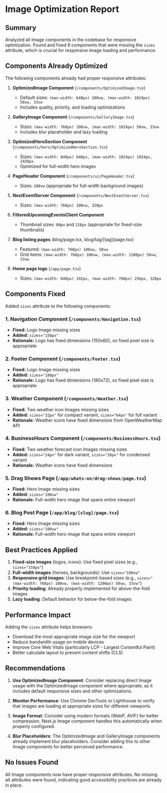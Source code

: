# Image Optimization Report

## Summary

Analyzed all Image components in the codebase for responsive optimization. Found and fixed 6 components that were missing the `sizes` attribute, which is crucial for responsive image loading and performance.

## Components Already Optimized

The following components already had proper responsive attributes:

1. **OptimizedImage Component** (`/components/OptimizedImage.tsx`)
   - Default sizes: `(max-width: 640px) 100vw, (max-width: 1024px) 50vw, 33vw`
   - Includes quality, priority, and loading optimizations

2. **GalleryImage Component** (`/components/GalleryImage.tsx`)
   - Sizes: `(max-width: 768px) 100vw, (max-width: 1024px) 50vw, 33vw`
   - Includes blur placeholder and lazy loading

3. **OptimizedHeroSection Component** (`/components/hero/OptimizedHeroSection.tsx`)
   - Sizes: `(max-width: 640px) 640px, (max-width: 1024px) 1024px, 1920px`
   - Optimized for full-width hero images

4. **PageHeader Component** (`/components/ui/PageHeader.tsx`)
   - Sizes: `100vw` (appropriate for full-width background images)

5. **NextEventServer Component** (`/components/NextEventServer.tsx`)
   - Sizes: `(max-width: 768px) 100vw, 320px`

6. **FilteredUpcomingEventsClient Component**
   - Thumbnail sizes: `80px` and `128px` (appropriate for fixed-size thumbnails)

7. **Blog listing pages** (blog/page.tsx, blog/tag/[tag]/page.tsx)
   - Featured: `(max-width: 768px) 100vw, 50vw`
   - Grid items: `(max-width: 768px) 100vw, (max-width: 1200px) 50vw, 33vw`

8. **Home page logo** (`/app/page.tsx`)
   - Sizes: `(max-width: 640px) 192px, (max-width: 768px) 256px, 320px`

## Components Fixed

Added `sizes` attribute to the following components:

### 1. Navigation Component (`/components/Navigation.tsx`)
- **Fixed:** Logo Image missing sizes
- **Added:** `sizes="150px"`
- **Rationale:** Logo has fixed dimensions (150x60), so fixed pixel size is appropriate

### 2. Footer Component (`/components/Footer.tsx`)
- **Fixed:** Logo Image missing sizes
- **Added:** `sizes="180px"`
- **Rationale:** Logo has fixed dimensions (180x72), so fixed pixel size is appropriate

### 3. Weather Component (`/components/Weather.tsx`)
- **Fixed:** Two weather icon Images missing sizes
- **Added:** `sizes="32px"` for compact variant, `sizes="64px"` for full variant
- **Rationale:** Weather icons have fixed dimensions from OpenWeatherMap API

### 4. BusinessHours Component (`/components/BusinessHours.tsx`)
- **Fixed:** Two weather forecast icon Images missing sizes
- **Added:** `sizes="24px"` for dark variant, `sizes="20px"` for condensed variant
- **Rationale:** Weather icons have fixed dimensions

### 5. Drag Shows Page (`/app/whats-on/drag-shows/page.tsx`)
- **Fixed:** Hero Image missing sizes
- **Added:** `sizes="100vw"`
- **Rationale:** Full-width hero image that spans entire viewport

### 6. Blog Post Page (`/app/blog/[slug]/page.tsx`)
- **Fixed:** Hero Image missing sizes
- **Added:** `sizes="100vw"`
- **Rationale:** Full-width hero image that spans entire viewport

## Best Practices Applied

1. **Fixed-size images** (logos, icons): Use fixed pixel sizes (e.g., `sizes="150px"`)
2. **Full-width images** (heroes, backgrounds): Use `sizes="100vw"`
3. **Responsive grid images**: Use breakpoint-based sizes (e.g., `sizes="(max-width: 768px) 100vw, (max-width: 1200px) 50vw, 33vw"`)
4. **Priority loading**: Already properly implemented for above-the-fold images
5. **Lazy loading**: Default behavior for below-the-fold images

## Performance Impact

Adding the `sizes` attribute helps browsers:
- Download the most appropriate image size for the viewport
- Reduce bandwidth usage on mobile devices
- Improve Core Web Vitals (particularly LCP - Largest Contentful Paint)
- Better calculate layout to prevent content shifts (CLS)

## Recommendations

1. **Use OptimizedImage Component**: Consider replacing direct Image usage with the OptimizedImage component where appropriate, as it includes default responsive sizes and other optimizations.

2. **Monitor Performance**: Use Chrome DevTools or Lighthouse to verify that images are loading at appropriate sizes for different viewports.

3. **Image Format**: Consider using modern formats (WebP, AVIF) for better compression. Next.js Image component handles this automatically when properly configured.

4. **Blur Placeholders**: The OptimizedImage and GalleryImage components already implement blur placeholders. Consider adding this to other Image components for better perceived performance.

## No Issues Found

All Image components now have proper responsive attributes. No missing alt attributes were found, indicating good accessibility practices are already in place.